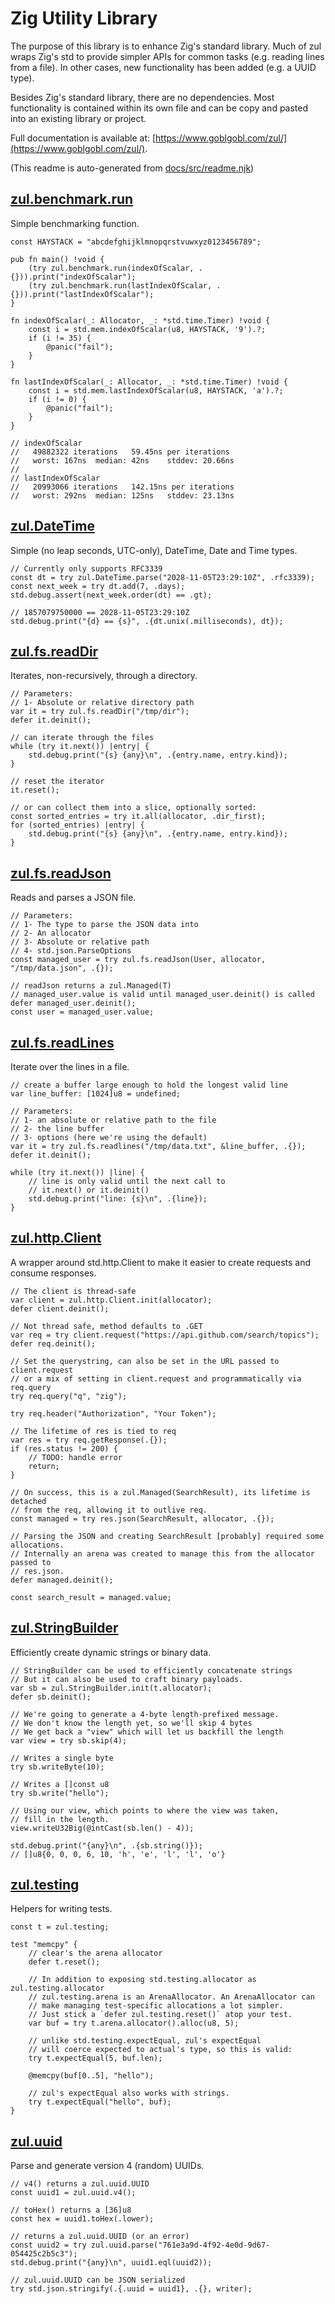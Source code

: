 # Zig Utility Library
The purpose of this library is to enhance Zig's standard library. Much of zul wraps Zig's std to provide simpler APIs for common tasks (e.g. reading lines from a file). In other cases, new functionality has been added (e.g. a UUID type).

Besides Zig's standard library, there are no dependencies. Most functionality is contained within its own file and can be copy and pasted into an existing library or project.

Full documentation is available at: [https://www.goblgobl.com/zul/](https://www.goblgobl.com/zul/).

(This readme is auto-generated from [docs/src/readme.njk](https://github.com/karlseguin/zul/blob/master/docs/src/readme.njk))

## [zul.benchmark.run](https://www.goblgobl.com/zul/benchmark/)
Simple benchmarking function.

```zig
const HAYSTACK = "abcdefghijklmnopqrstvuwxyz0123456789";

pub fn main() !void {
	(try zul.benchmark.run(indexOfScalar, .{})).print("indexOfScalar");
	(try zul.benchmark.run(lastIndexOfScalar, .{})).print("lastIndexOfScalar");
}

fn indexOfScalar(_: Allocator, _: *std.time.Timer) !void {
	const i = std.mem.indexOfScalar(u8, HAYSTACK, '9').?;
	if (i != 35) {
		@panic("fail");
	}
}

fn lastIndexOfScalar(_: Allocator, _: *std.time.Timer) !void {
	const i = std.mem.lastIndexOfScalar(u8, HAYSTACK, 'a').?;
	if (i != 0) {
		@panic("fail");
	}
}

// indexOfScalar
//   49882322 iterations   59.45ns per iterations
//   worst: 167ns  median: 42ns    stddev: 20.66ns
//
// lastIndexOfScalar
//   20993066 iterations   142.15ns per iterations
//   worst: 292ns  median: 125ns   stddev: 23.13ns
```

## [zul.DateTime](https://www.goblgobl.com/zul/datetime/)
Simple (no leap seconds, UTC-only), DateTime, Date and Time types.

```zig
// Currently only supports RFC3339
const dt = try zul.DateTime.parse("2028-11-05T23:29:10Z", .rfc3339);
const next_week = try dt.add(7, .days);
std.debug.assert(next_week.order(dt) == .gt);

// 1857079750000 == 2028-11-05T23:29:10Z
std.debug.print("{d} == {s}", .{dt.unix(.milliseconds), dt});
```

## [zul.fs.readDir](https://www.goblgobl.com/zul/fs/readdir/)
Iterates, non-recursively, through a directory.

```zig
// Parameters:
// 1- Absolute or relative directory path
var it = try zul.fs.readDir("/tmp/dir");
defer it.deinit();

// can iterate through the files
while (try it.next()) |entry| {
	std.debug.print("{s} {any}\n", .{entry.name, entry.kind});
}

// reset the iterator
it.reset();

// or can collect them into a slice, optionally sorted:
const sorted_entries = try it.all(allocator, .dir_first);
for (sorted_entries) |entry| {
	std.debug.print("{s} {any}\n", .{entry.name, entry.kind});
}
```

## [zul.fs.readJson](https://www.goblgobl.com/zul/fs/readjson/)
Reads and parses a JSON file.

```zig
// Parameters:
// 1- The type to parse the JSON data into
// 2- An allocator
// 3- Absolute or relative path
// 4- std.json.ParseOptions
const managed_user = try zul.fs.readJson(User, allocator, "/tmp/data.json", .{});

// readJson returns a zul.Managed(T)
// managed_user.value is valid until managed_user.deinit() is called
defer managed_user.deinit();
const user = managed_user.value;
```

## [zul.fs.readLines](https://www.goblgobl.com/zul/fs/readlines/)
Iterate over the lines in a file.

```zig
// create a buffer large enough to hold the longest valid line
var line_buffer: [1024]u8 = undefined;

// Parameters:
// 1- an absolute or relative path to the file
// 2- the line buffer
// 3- options (here we're using the default)
var it = try zul.fs.readlines("/tmp/data.txt", &line_buffer, .{});
defer it.deinit();

while (try it.next()) |line| {
	// line is only valid until the next call to
	// it.next() or it.deinit()
	std.debug.print("line: {s}\n", .{line});
}
```

## [zul.http.Client](https://www.goblgobl.com/zul/http/client/)
A wrapper around std.http.Client to make it easier to create requests and consume responses.

```zig
// The client is thread-safe
var client = zul.http.Client.init(allocator);
defer client.deinit();

// Not thread safe, method defaults to .GET
var req = try client.request("https://api.github.com/search/topics");
defer req.deinit();

// Set the querystring, can also be set in the URL passed to client.request
// or a mix of setting in client.request and programmatically via req.query
try req.query("q", "zig");

try req.header("Authorization", "Your Token");

// The lifetime of res is tied to req
var res = try req.getResponse(.{});
if (res.status != 200) {
	// TODO: handle error
	return;
}

// On success, this is a zul.Managed(SearchResult), its lifetime is detached
// from the req, allowing it to outlive req.
const managed = try res.json(SearchResult, allocator, .{});

// Parsing the JSON and creating SearchResult [probably] required some allocations.
// Internally an arena was created to manage this from the allocator passed to
// res.json.
defer managed.deinit();

const search_result = managed.value;
```

## [zul.StringBuilder](https://www.goblgobl.com/zul/string_builder/)
Efficiently create dynamic strings or binary data.

```zig
// StringBuilder can be used to efficiently concatenate strings
// But it can also be used to craft binary payloads.
var sb = zul.StringBuilder.init(t.allocator);
defer sb.deinit();

// We're going to generate a 4-byte length-prefixed message.
// We don't know the length yet, so we'll skip 4 bytes
// We get back a "view" which will let us backfill the length
var view = try sb.skip(4);

// Writes a single byte
try sb.writeByte(10);

// Writes a []const u8
try sb.write("hello");

// Using our view, which points to where the view was taken,
// fill in the length.
view.writeU32Big(@intCast(sb.len() - 4));

std.debug.print("{any}\n", .{sb.string()});
// []u8{0, 0, 0, 6, 10, 'h', 'e', 'l', 'l', 'o'}
```

## [zul.testing](https://www.goblgobl.com/zul/testing/)
Helpers for writing tests.

```zig
const t = zul.testing;

test "memcpy" {
	// clear's the arena allocator
	defer t.reset();

	// In addition to exposing std.testing.allocator as zul.testing.allocator
	// zul.testing.arena is an ArenaAllocator. An ArenaAllocator can
	// make managing test-specific allocations a lot simpler.
	// Just stick a `defer zul.testing.reset()` atop your test.
	var buf = try t.arena.allocator().alloc(u8, 5);

	// unlike std.testing.expectEqual, zul's expectEqual
	// will coerce expected to actual's type, so this is valid:
	try t.expectEqual(5, buf.len);

	@memcpy(buf[0..5], "hello");

	// zul's expectEqual also works with strings.
	try t.expectEqual("hello", buf);
}
```

## [zul.uuid](https://www.goblgobl.com/zul/uuid/)
Parse and generate version 4 (random) UUIDs.

```zig
// v4() returns a zul.uuid.UUID
const uuid1 = zul.uuid.v4();

// toHex() returns a [36]u8
const hex = uuid1.toHex(.lower);

// returns a zul.uuid.UUID (or an error)
const uuid2 = try zul.uuid.parse("761e3a9d-4f92-4e0d-9d67-054425c2b5c3");
std.debug.print("{any}\n", uuid1.eql(uuid2));

// zul.uuid.UUID can be JSON serialized
try std.json.stringify(.{.uuid = uuid1}, .{}, writer);
```


